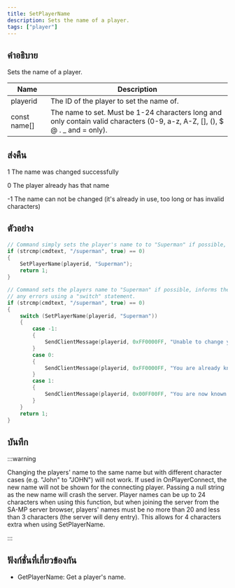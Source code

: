 ```yaml
---
title: SetPlayerName
description: Sets the name of a player.
tags: ["player"]
---
```


## คำอธิบาย

Sets the name of a player.

| Name         | Description                                                                                                                    |
| ------------ | ------------------------------------------------------------------------------------------------------------------------------ |
| playerid     | The ID of the player to set the name of.                                                                                       |
| const name[] | The name to set. Must be 1-24 characters long and only contain valid characters (0-9, a-z, A-Z, [], (), \$ @ . \_ and = only). |

## ส่งคืน

1 The name was changed successfully

0 The player already has that name

-1 The name can not be changed (it's already in use, too long or has invalid characters)

## ตัวอย่าง

```c
// Command simply sets the player's name to to "Superman" if possible, with no error checking or messages.
if (strcmp(cmdtext, "/superman", true) == 0)
{
    SetPlayerName(playerid, "Superman");
    return 1;
}

// Command sets the players name to "Superman" if possible, informs the player of
// any errors using a "switch" statement.
if (strcmp(cmdtext, "/superman", true) == 0)
{
    switch (SetPlayerName(playerid, "Superman"))
    {
        case -1:
        {
            SendClientMessage(playerid, 0xFF0000FF, "Unable to change your name, someone else is known as 'Superman' already.");
        }
        case 0:
        {
            SendClientMessage(playerid, 0xFF0000FF, "You are already known as 'Superman'");
        }
        case 1:
        {
            SendClientMessage(playerid, 0x00FF00FF, "You are now known as 'Superman'");
        }
    }
    return 1;
}
```

## บันทึก

:::warning

Changing the players' name to the same name but with different character cases (e.g. "John" to "JOHN") will not work. If used in OnPlayerConnect, the new name will not be shown for the connecting player. Passing a null string as the new name will crash the server. Player names can be up to 24 characters when using this function, but when joining the server from the SA-MP server browser, players' names must be no more than 20 and less than 3 characters (the server will deny entry). This allows for 4 characters extra when using SetPlayerName.

:::

## ฟังก์ชั่นที่เกี่ยวข้องกัน

- GetPlayerName: Get a player's name.
